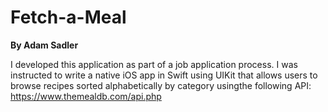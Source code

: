 # Fetch-a-Meal

**By Adam Sadler**

I developed this application as part of a job application process. I was instructed to write a native iOS app in Swift using UIKit that allows users to browse recipes sorted alphabetically by category usingthe following API: https://www.themealdb.com/api.php

